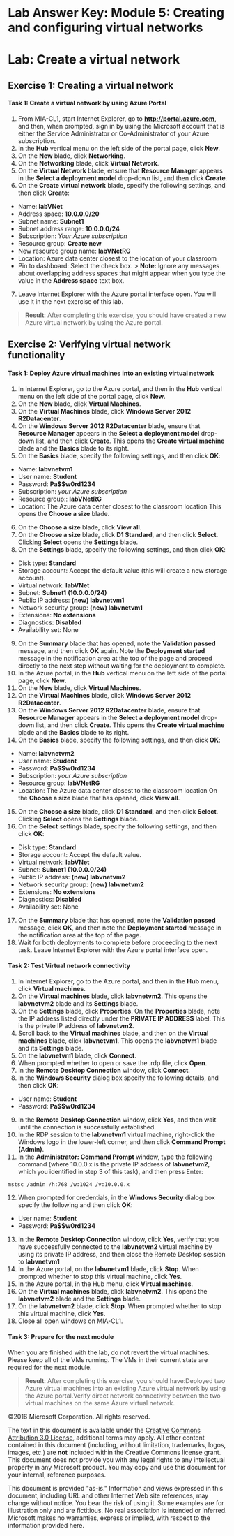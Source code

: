 # Lab Answer Key:  Module 5: Creating and configuring virtual networks
# Lab: Create a virtual network
  
## Exercise 1: Creating a virtual network
  
#### Task 1: Create a virtual network by using Azure Portal
  
1.   From MIA-CL1, start Internet Explorer, go to  **http://portal.azure.com**, and then, when prompted, sign in by using the Microsoft account that is either the Service Administrator or Co-Administrator of your Azure subscription. 
2.   In the  **Hub** vertical menu on the left side of the portal page, click **New**.
3.   On the  **New** blade, click **Networking**.
4.   On the  **Networking** blade, click **Virtual Network**.
5.   On the  **Virtual Network** blade, ensure that **Resource Manager** appears in the **Select a deployment model** drop-down list, and then click **Create**.
6.   On the  **Create virtual network** blade, specify the following settings, and then click **Create**:
  -   Name:  **labVNet**
  -   Address space:  **10.0.0.0/20**
  -   Subnet name:  **Subnet1**
  -   Subnet address range:  **10.0.0.0/24**
  -   Subscription:  _Your Azure subscription_
  -   Resource group:  **Create new**
  -   New resource group name:  **labVNetRG**
  -   Location: Azure data center closest to the location of your classroom
  -   Pin to dashboard: Select the check box.
    >  **Note:** Ignore any messages about overlapping address spaces that might appear when you type the value in the **Address space** text box.

7.   Leave Internet Explorer with the Azure portal interface open. You will use it in the next exercise of this lab.

>  **Result**: After completing this exercise, you should have created a new Azure virtual network by using the Azure portal.


## Exercise 2: Verifying virtual network functionality
  
#### Task 1: Deploy Azure virtual machines into an existing virtual network
  
1.   In Internet Explorer, go to the Azure portal, and then in the  **Hub** vertical menu on the left side of the portal page, click **New**.
2.   On the  **New** blade, click **Virtual Machines**.
3.   On the  **Virtual Machines** blade, click **Windows Server 2012 R2Datacenter**.
4.   On the  **Windows Server 2012 R2Datacenter** blade, ensure that **Resource Manager** appears in the **Select a deployment model** drop-down list, and then click **Create**. This opens the  **Create virtual machine** blade and the **Basics** blade to its right.
5.   On the  **Basics** blade, specify the following settings, and then click **OK**:
  -   Name:  **labvnetvm1**
  -   User name:  **Student**
  -   Password:  **Pa$$w0rd1234**
  -   Subscription:  _your Azure subscription_
  -   Resource group::  **labVNetRG**
  -   Location: The Azure data center closest to the classroom location  This opens the  **Choose a size** blade.
6.   On the  **Choose a size** blade, click **View all**.
7.   On the  **Choose a size** blade, click **D1 Standard**, and then click  **Select**. Clicking  **Select** opens the **Settings** blade.
8.   On the  **Settings** blade, specify the following settings, and then click **OK**:
  -   Disk type:  **Standard**
  -   Storage account: Accept the default value (this will create a new storage account).
  -   Virtual network:  **labVNet**
  -   Subnet:  **Subnet1** **(10.0.0.0/24)**
  -   Public IP address:  **(new) labvnetvm1**
  -   Network security group:  **(new) labvnetvm1**
  -   Extensions:  **No extensions**
  -   Diagnostics:  **Disabled**
  -   Availability set: None
9.   On the  **Summary** blade that has opened, note the **Validation passed** message, and then click **OK** again. Note the **Deployment started** message in the notification area at the top of the page and proceed directly to the next step without waiting for the deployment to complete.
10.   In the Azure portal, in the  **Hub** vertical menu on the left side of the portal page, click **New**.
11.   On the  **New** blade, click **Virtual Machines**.
12.   On the  **Virtual Machines** blade, click **Windows Server 2012 R2Datacenter**.
13.   On the  **Windows Server 2012 R2Datacenter** blade, ensure that **Resource Manager** appears in the **Select a deployment model** drop-down list, and then click **Create**. This opens the  **Create virtual machine** blade and the **Basics** blade to its right.
14.   On the  **Basics** blade, specify the following settings, and then click **OK**:
  -   Name:  **labvnetvm2**
  -   User name:  **Student**
  -   Password:  **Pa$$w0rd1234**
  -   Subscription:  _your Azure subscription_
  -   Resource group:  **labVNetRG**
  -   Location: The Azure data center closest to the classroom location  On the  **Choose a size** blade that has opened, click **View all**.
15.   On the  **Choose a size** blade, click **D1 Standard**, and then click  **Select**. Clicking  **Select** opens the **Settings** blade.
16.   On the  **Select** settings blade, specify the following settings, and then click **OK**:
  -   Disk type:  **Standard**
  -   Storage account: Accept the default value.
  -   Virtual network:  **labVNet**
  -   Subnet:  **Subnet1 (10.0.0.0/24)**
  -   Public IP address:  **(new) labvnetvm2**
  -   Network security group:  **(new) labvnetvm2**
  -   Extensions:  **No extensions**
  -   Diagnostics:  **Disabled**
  -   Availability set: None
17.   On the  **Summary** blade that has opened, note the **Validation passed** message, click **OK**, and then note the  **Deployment started** message in the notification area at the top of the page.
18.   Wait for both deployments to complete before proceeding to the next task. Leave Internet Explorer with the Azure portal interface open.


#### Task 2: Test Virtual network connectivity
  
1.   In Internet Explorer, go to the Azure portal, and then in the  **Hub** menu, click **Virtual machines**.
2.   On the  **Virtual machines** blade, click **labvnetvm2**. This opens the  **labvnetvm2** blade and its **Settings** blade.
3.   On the  **Settings** blade, click **Properties**. On the  **Properties** blade, note the IP address listed directly under the **PRIVATE IP ADDRESS** label. This is the private IP address of **labvnetvm2**.
4.   Scroll back to the  **Virtual machines** blade, and then on the **Virtual machines** blade, click **labvnetvm1**. This opens the  **labvnetvm1** blade and its **Settings** blade.
5.   On the  **labvnetvm1** blade, click **Connect**.
6.   When prompted whether to open or save the .rdp file, click  **Open**.
7.   In the  **Remote Desktop Connection** window, click **Connect**.
8.   In the  **Windows Security** dialog box specify the following details, and then click **OK**:
  -   User name:  **Student**
  -   Password:  **Pa$$w0rd1234**
9.   In the  **Remote Desktop Connection** window, click **Yes**, and then wait until the connection is successfully established.
10.   In the RDP session to the  **labvnetvm1** virtual machine, right-click the Windows logo in the lower-left corner, and then click **Command Prompt (Admin)**.
11.   In the  **Administrator: Command Prompt** window, type the following command (where 10.0.0.x is the private IP address of **labvnetvm2**, which you identified in step 3 of this task), and then press Enter:
  ```
  mstsc /admin /h:768 /w:1024 /v:10.0.0.x
  ```
12.   When prompted for credentials, in the  **Windows Security** dialog box specify the following and then click **OK**:
  -   User name:  **Student**
  -   Password:  **Pa$$w0rd1234**
13.   In the  **Remote Desktop Connection** window, click **Yes**, verify that you have successfully connected to the  **labvnetvm2** virtual machine by using its private IP address, and then close the Remote Desktop session to **labvnetvm1**
14.   In the Azure portal, on the  **labvnetvm1** blade, click **Stop**. When prompted whether to stop this virtual machine, click  **Yes**.
15.   In the Azure portal, in the Hub menu, click  **Virtual machines**.
16.   On the  **Virtual machines** blade, click **labvnetvm2**. This opens the  **labvnetvm2** blade and the **Settings** blade.
17.   On the  **labvnetvm2** blade, click **Stop**. When prompted whether to stop this virtual machine, click  **Yes**.
18.   Close all open windows on MIA-CL1.


#### Task 3: Prepare for the next module
  
When you are finished with the lab, do not revert the virtual machines. Please keep all of the VMs running. The VMs in their current state are required for the next module.

>  **Result**: After completing this exercise, you should have:Deployed two Azure virtual machines into an existing Azure virtual network by using the Azure portal.Verify direct network connectivity between the two virtual machines on the same Azure virtual network.



©2016 Microsoft Corporation. All rights reserved.

The text in this document is available under the [Creative Commons Attribution 3.0 License](https://creativecommons.org/licenses/by/3.0/legalcode "Creative Commons Attribution 3.0 License"), additional terms may apply.  All other content contained in this document (including, without limitation, trademarks, logos, images, etc.) are **not** included within the Creative Commons license grant.  This document does not provide you with any legal rights to any intellectual property in any Microsoft product. You may copy and use this document for your internal, reference purposes.

This document is provided "as-is." Information and views expressed in this document, including URL and other Internet Web site references, may change without notice. You bear the risk of using it. Some examples are for illustration only and are fictitious. No real association is intended or inferred. Microsoft makes no warranties, express or implied, with respect to the information provided here.

  